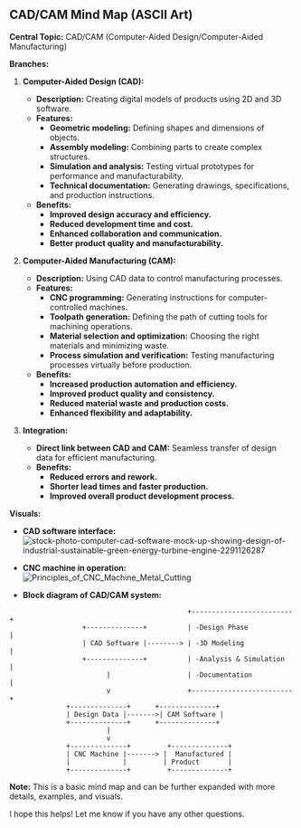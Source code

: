 ## CAD/CAM Mind Map (ASCII Art)

**Central Topic:** CAD/CAM (Computer-Aided Design/Computer-Aided Manufacturing)

**Branches:**

1. **Computer-Aided Design (CAD):**
    * **Description:** Creating digital models of products using 2D and 3D software.
    * **Features:**
        * **Geometric modeling:** Defining shapes and dimensions of objects.
        * **Assembly modeling:** Combining parts to create complex structures.
        * **Simulation and analysis:** Testing virtual prototypes for performance and manufacturability.
        * **Technical documentation:** Generating drawings, specifications, and production instructions.
    * **Benefits:**
        * **Improved design accuracy and efficiency.**
        * **Reduced development time and cost.**
        * **Enhanced collaboration and communication.**
        * **Better product quality and manufacturability.**

2. **Computer-Aided Manufacturing (CAM):**
    * **Description:** Using CAD data to control manufacturing processes.
    * **Features:**
        * **CNC programming:** Generating instructions for computer-controlled machines.
        * **Toolpath generation:** Defining the path of cutting tools for machining operations.
        * **Material selection and optimization:** Choosing the right materials and minimizing waste.
        * **Process simulation and verification:** Testing manufacturing processes virtually before production.
    * **Benefits:**
        * **Increased production automation and efficiency.**
        * **Improved product quality and consistency.**
        * **Reduced material waste and production costs.**
        * **Enhanced flexibility and adaptability.**

3. **Integration:**
    * **Direct link between CAD and CAM:** Seamless transfer of design data for efficient manufacturing.
    * **Benefits:**
        * **Reduced errors and rework.**
        * **Shorter lead times and faster production.**
        * **Improved overall product development process.**

**Visuals:**

* **CAD software interface:** ![stock-photo-computer-cad-software-mock-up-showing-design-of-industrial-sustainable-green-energy-turbine-engine-2291126287](https://github.com/djmahe4/ktu-mindmaps/assets/137691824/3e349a30-16ec-40a8-ae10-e0c719f19261)

* **CNC machine in operation:** ![Principles_of_CNC_Machine_Metal_Cutting](https://github.com/djmahe4/ktu-mindmaps/assets/137691824/b652c093-17fc-4aec-bf35-ee719c18fab5)

* **Block diagram of CAD/CAM system:**
```
                                            +-------------------------+ 
                  +--------------+          | -Design Phase           |  
                  | CAD Software |--------> | -3D Modeling            |
                  +--------------+          | -Analysis & Simulation  | 
                        |                   | -Documentation          |
                        v                   +-------------------------+  
              +--------------+      +--------------+
              | Design Data |------->| CAM Software |
              +--------------+      +--------------+
                        |
                        v
              +--------------+         +--------------+
              | CNC Machine |-------> |  Manufactured |
              |             |         | Product       |
              +--------------+         +--------------+
```

**Note:** This is a basic mind map and can be further expanded with more details, examples, and visuals.

I hope this helps! Let me know if you have any other questions.

